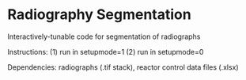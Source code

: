 # Radiography Segmentation
Interactively-tunable code for segmentation of radiographs

Instructions: (1) run in setupmode=1 (2) run in setupmode=0

Dependencies: radiographs (.tif stack), reactor control data files (.xlsx)
